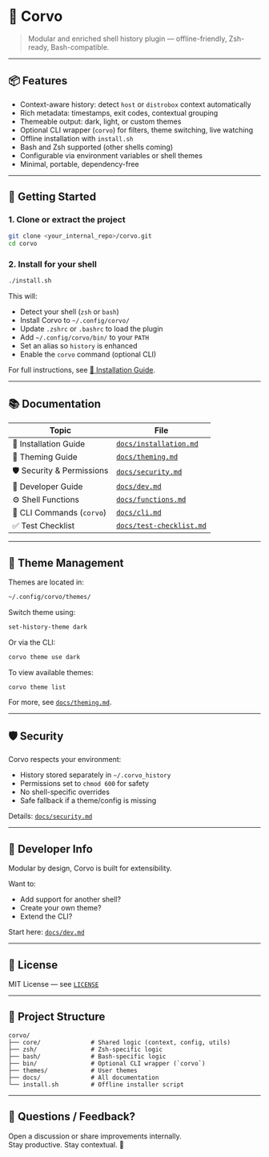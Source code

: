 # 🦉 Corvo

> Modular and enriched shell history plugin — offline-friendly, Zsh-ready, Bash-compatible.

---

## 📦 Features

- Context-aware history: detect `host` or `distrobox` context automatically
- Rich metadata: timestamps, exit codes, contextual grouping
- Themeable output: dark, light, or custom themes
- Optional CLI wrapper (`corvo`) for filters, theme switching, live watching
- Offline installation with `install.sh`
- Bash and Zsh supported (other shells coming)
- Configurable via environment variables or shell themes
- Minimal, portable, dependency-free

---

## 🚀 Getting Started

### 1. Clone or extract the project
```bash
git clone <your_internal_repo>/corvo.git
cd corvo
```

### 2. Install for your shell
```bash
./install.sh
```

This will:
- Detect your shell (`zsh` or `bash`)
- Install Corvo to `~/.config/corvo/`
- Update `.zshrc` or `.bashrc` to load the plugin
- Add `~/.config/corvo/bin/` to your `PATH`
- Set an alias so `history` is enhanced
- Enable the `corvo` command (optional CLI)

For full instructions, see [📄 Installation Guide](./docs/installation.md).

---

## 📚 Documentation

| Topic                     | File                                 |
|---------------------------|--------------------------------------|
| 📄 Installation Guide     | [`docs/installation.md`](./docs/installation.md) |
| 🎨 Theming Guide          | [`docs/theming.md`](./docs/theming.md) |
| 🛡 Security & Permissions | [`docs/security.md`](./docs/security.md) |
| 🧠 Developer Guide        | [`docs/dev.md`](./docs/dev.md)       |
| ⚙️ Shell Functions        | [`docs/functions.md`](./docs/functions.md) |
| 🧮 CLI Commands (`corvo`) | [`docs/cli.md`](./docs/cli.md)       |
| ✅ Test Checklist         | [`docs/test-checklist.md`](./docs/test-checklist.md) |

---

## 🎨 Theme Management

Themes are located in:
```bash
~/.config/corvo/themes/
```

Switch theme using:
```bash
set-history-theme dark
```

Or via the CLI:
```bash
corvo theme use dark
```

To view available themes:
```bash
corvo theme list
```

For more, see [`docs/theming.md`](./docs/theming.md).

---

## 🛡 Security

Corvo respects your environment:

- History stored separately in `~/.corvo_history`
- Permissions set to `chmod 600` for safety
- No shell-specific overrides
- Safe fallback if a theme/config is missing

Details: [`docs/security.md`](./docs/security.md)

---

## 🧠 Developer Info

Modular by design, Corvo is built for extensibility.

Want to:
- Add support for another shell?
- Create your own theme?
- Extend the CLI?

Start here: [`docs/dev.md`](./docs/dev.md)

---

## 📃 License

MIT License — see [`LICENSE`](./LICENSE)

---

## 🧭 Project Structure

```
corvo/
├── core/              # Shared logic (context, config, utils)
├── zsh/               # Zsh-specific logic
├── bash/              # Bash-specific logic
├── bin/               # Optional CLI wrapper (`corvo`)
├── themes/            # User themes
├── docs/              # All documentation
└── install.sh         # Offline installer script
```

---

## 💬 Questions / Feedback?

Open a discussion or share improvements internally.  
Stay productive. Stay contextual. 🦉
